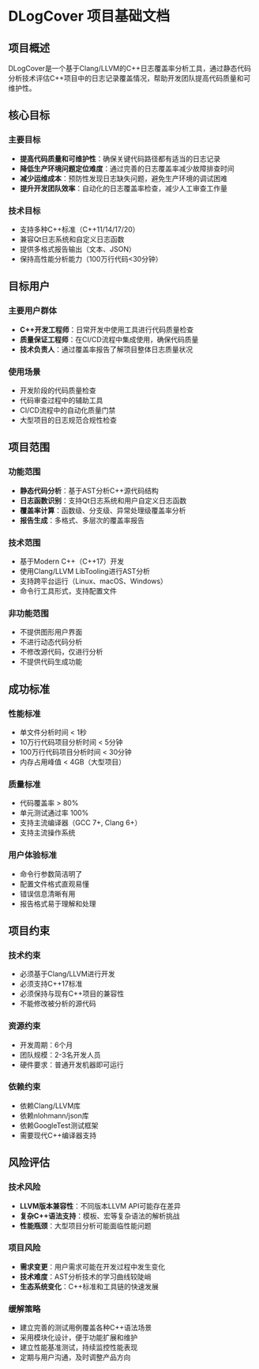 # DLogCover 项目基础文档

## 项目概述

DLogCover是一个基于Clang/LLVM的C++日志覆盖率分析工具，通过静态代码分析技术评估C++项目中的日志记录覆盖情况，帮助开发团队提高代码质量和可维护性。

## 核心目标

### 主要目标
- **提高代码质量和可维护性**：确保关键代码路径都有适当的日志记录
- **降低生产环境问题定位难度**：通过完善的日志覆盖率减少故障排查时间
- **减少运维成本**：预防性发现日志缺失问题，避免生产环境的调试困难
- **提升开发团队效率**：自动化的日志覆盖率检查，减少人工审查工作量

### 技术目标
- 支持多种C++标准（C++11/14/17/20）
- 兼容Qt日志系统和自定义日志函数
- 提供多格式报告输出（文本、JSON）
- 保持高性能分析能力（100万行代码<30分钟）

## 目标用户

### 主要用户群体
- **C++开发工程师**：日常开发中使用工具进行代码质量检查
- **质量保证工程师**：在CI/CD流程中集成使用，确保代码质量
- **技术负责人**：通过覆盖率报告了解项目整体日志质量状况

### 使用场景
- 开发阶段的代码质量检查
- 代码审查过程中的辅助工具
- CI/CD流程中的自动化质量门禁
- 大型项目的日志规范合规性检查

## 项目范围

### 功能范围
- **静态代码分析**：基于AST分析C++源代码结构
- **日志函数识别**：支持Qt日志系统和用户自定义日志函数
- **覆盖率计算**：函数级、分支级、异常处理级覆盖率分析
- **报告生成**：多格式、多层次的覆盖率报告

### 技术范围
- 基于Modern C++（C++17）开发
- 使用Clang/LLVM LibTooling进行AST分析
- 支持跨平台运行（Linux、macOS、Windows）
- 命令行工具形式，支持配置文件

### 非功能范围
- 不提供图形用户界面
- 不进行动态代码分析
- 不修改源代码，仅进行分析
- 不提供代码生成功能

## 成功标准

### 性能标准
- 单文件分析时间 < 1秒
- 10万行代码项目分析时间 < 5分钟
- 100万行代码项目分析时间 < 30分钟
- 内存占用峰值 < 4GB（大型项目）

### 质量标准
- 代码覆盖率 > 80%
- 单元测试通过率 100%
- 支持主流编译器（GCC 7+, Clang 6+）
- 支持主流操作系统

### 用户体验标准
- 命令行参数简洁明了
- 配置文件格式直观易懂
- 错误信息清晰有用
- 报告格式易于理解和处理

## 项目约束

### 技术约束
- 必须基于Clang/LLVM进行开发
- 必须支持C++17标准
- 必须保持与现有C++项目的兼容性
- 不能修改被分析的源代码

### 资源约束
- 开发周期：6个月
- 团队规模：2-3名开发人员
- 硬件要求：普通开发机器即可运行

### 依赖约束
- 依赖Clang/LLVM库
- 依赖nlohmann/json库
- 依赖GoogleTest测试框架
- 需要现代C++编译器支持

## 风险评估

### 技术风险
- **LLVM版本兼容性**：不同版本LLVM API可能存在差异
- **复杂C++语法支持**：模板、宏等复杂语法的解析挑战
- **性能瓶颈**：大型项目分析可能面临性能问题

### 项目风险
- **需求变更**：用户需求可能在开发过程中发生变化
- **技术难度**：AST分析技术的学习曲线较陡峭
- **生态系统变化**：C++标准和工具链的快速发展

### 缓解策略
- 建立完善的测试用例覆盖各种C++语法场景
- 采用模块化设计，便于功能扩展和维护
- 建立性能基准测试，持续监控性能表现
- 定期与用户沟通，及时调整产品方向 